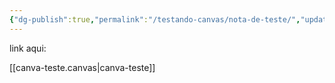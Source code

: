 ```yaml
---
{"dg-publish":true,"permalink":"/testando-canvas/nota-de-teste/","updated":"2025-03-08T18:45:55.316-03:00"}
---
```


link aqui:

[[canva-teste.canvas|canva-teste]]